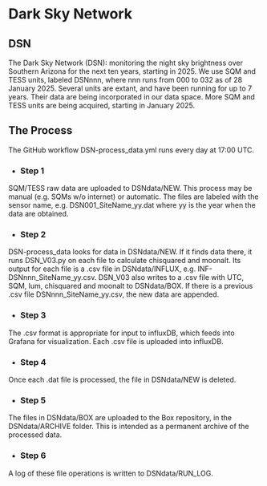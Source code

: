 # Dark Sky Network
## DSN
The Dark Sky Network (DSN): monitoring the night sky brightness over Southern Arizona 
for the next ten years, starting in 2025. We use SQM and TESS units, labeled DSNnnn,
where nnn runs from 000 to 032 as of 28 January 2025. Several units are extant, and have
been running for up to 7 years. Their data are being incorporated in our data space. More 
SQM and TESS units are being acquired, starting in January 2025.
## The Process
The GitHub workflow DSN-process_data.yml runs every day at 17:00 UTC. 
- ### Step 1
SQM/TESS raw data are uploaded to DSNdata/NEW. This process may be manual
(e.g. SQMs w/o internet) or automatic. The files are labeled with the sensor
name, e.g. DSN001_SiteName_yy.dat where yy is the year when the data are obtained.
* ### Step 2
DSN-process_data looks for data in DSNdata/NEW. If it finds data there, 
it runs DSN_V03.py on each file to calculate chisquared and moonalt. 
Its output for each file is a .csv file in DSNdata/INFLUX, e.g. 
INF-DSNnnn_SiteName_yy.csv. DSN_V03 also writes to a .csv file with UTC, SQM, lum, 
chisquared and moonalt to DSNdata/BOX. If there is a previous .csv
file DSNnnn_SiteName_yy.csv, the new data are appended.
* ### Step 3
The .csv format is appropriate for input to influxDB, which 
feeds into Grafana for visualization. Each .csv file is uploaded into
influxDB. 
* ### Step 4
Once each .dat file is processed, the file in DSNdata/NEW is deleted. 
* ### Step 5
The files in DSNdata/BOX are uploaded to the Box repository, in the DSNdata/ARCHIVE
folder. This is intended as a permanent archive of the processed data.
+ ### Step 6
A log of these file operations is written to DSNdata/RUN_LOG.
